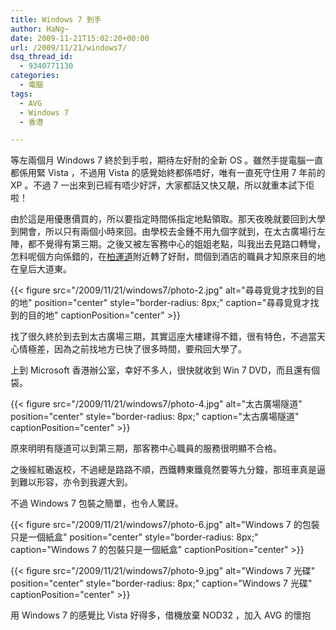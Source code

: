 ```yaml
---
title: Windows 7 到手
author: HaNg~
date: 2009-11-21T15:02:20+00:00
url: /2009/11/21/windows7/
dsq_thread_id:
  - 9340771130
categories:
  - 電腦
tags:
  - AVG
  - Windows 7
  - 香港

---
```

等左兩個月 Windows 7 終於到手啦，期待左好耐的全新 OS 。雖然手提電腦一直都係用緊 Vista ，不過用 Vista 的感覺始終都係唔好，唯有一直死守住用 7 年前的 XP 。不過 7 一出來到已經有唔少好評，大家都話又快又靚，所以就重本試下佢啦！

由於這是用優惠價買的，所以要指定時間係指定地點領取。那天夜晚就要回到大學到開會，所以只有兩個小時來回。由學校去金鍾不用九個字就到，在太古廣場行左陣，都不覺得有第三期。之後又被左客務中心的姐姐老點，叫我出去見路口轉彎，怎料呢個方向係錯的，在[柏運道][1]附近轉了好耐，問個到酒店的職員才知原來目的地在皇后大道東。

<!--more-->

{{< figure src="/2009/11/21/windows7/photo-2.jpg" alt="尋尋覓覓才找到的目的地" position="center" style="border-radius: 8px;" caption="尋尋覓覓才找到的目的地" captionPosition="center" >}}

找了很久終於到去到太古廣場三期，其實這座大樓建得不錯，很有特色，不過當天心情極差，因為之前找地方已快了很多時間，要飛回大學了。

上到 Microsoft 香港辦公室，幸好不多人，很快就收到 Win 7 DVD，而且還有個袋。

{{< figure src="/2009/11/21/windows7/photo-4.jpg" alt="太古廣場隧道" position="center" style="border-radius: 8px;" caption="太古廣場隧道" captionPosition="center" >}}

原來明明有隧道可以到第三期，那客務中心職員的服務很明顯不合格。

之後經紅磡返校，不過總是路路不順，西鐵轉東鐵竟然要等九分鐘，那班車真是逼到難以形容，亦令到我遲大到。

不過 Windows 7 包裝之簡單，也令人驚訝。


{{< figure src="/2009/11/21/windows7/photo-6.jpg" alt="Windows 7 的包裝只是一個紙盒" position="center" style="border-radius: 8px;" caption="Windows 7 的包裝只是一個紙盒" captionPosition="center" >}}

{{< figure src="/2009/11/21/windows7/photo-9.jpg" alt="Windows 7 光碟" position="center" style="border-radius: 8px;" caption="Windows 7 光碟" captionPosition="center" >}}


用 Windows 7 的感覺比 Vista 好得多，借機放棄 NOD32 ，加入 AVG 的懷抱


 [1]: http://maps.google.com.hk/maps?hl=zh-TW&q=%ACf%B9B%B9D
